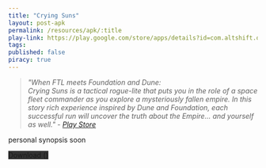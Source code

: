 ```yaml
---
title: "Crying Suns"
layout: post-apk
permalink: /resources/apk/:title
play-link: https://play.google.com/store/apps/details?id=com.altshift.orenda.cryingsuns
tags:
published: false
piracy: true
---
```


> _"When FTL meets Foundation and Dune:<br>Crying Suns is a tactical rogue-lite that puts you in the role of a space fleet commander as you explore a mysteriously fallen empire. In this story rich experience inspired by Dune and Foundation, each successful run will uncover the truth about the Empire... and yourself as well." - <a href="https://play.google.com/store/apps/details?id=com.altshift.orenda.cryingsuns" target="_blank">Play Store</a>_

personal synopsis soon 

<div class="text-center">
    <a class="btn btn-dark btn-block w-100" onclick='apk("")' target="_blank" style="text-decoration: none; background-color: #333;"> Download <b></b> ()</a>
</div>
